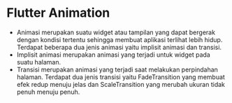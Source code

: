 # Flutter Animation

- Animasi merupakan suatu widget atau tampilan yang dapat bergerak dengan kondisi tertentu sehingga membuat aplikasi terlihat lebih hidup. Terdapat beberapa dua jenis animasi yaitu implisit animasi dan transisi.
- Implisit animasi merupakan animasi yang terjadi untuk widget pada suatu halaman.
- Transisi merupakan animasi yang terjadi saat melakukan perpindahan halaman. Terdapat dua jenis transisi yaitu FadeTransition yang membuat efek redup menuju jelas dan ScaleTransition yang merubah ukuran tidak penuh menuju penuh.
